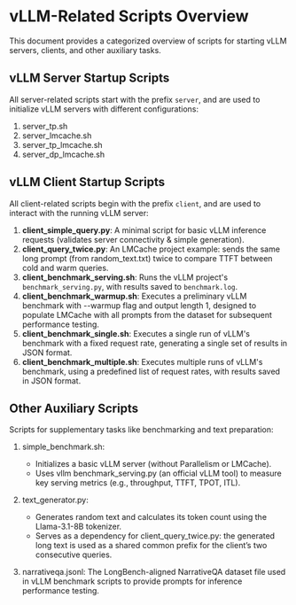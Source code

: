 # vLLM-Related Scripts Overview

This document provides a categorized overview of scripts for starting vLLM servers, clients, and other auxiliary tasks.

## vLLM Server Startup Scripts

All server-related scripts start with the prefix `server`, and are used to initialize vLLM servers with different configurations:

1. server_tp.sh
2. server_lmcache.sh
3. server_tp_lmcache.sh
4. server_dp_lmcache.sh

## vLLM Client Startup Scripts
All client-related scripts begin with the prefix `client`, and are used to interact with the running vLLM server:
1. **client_simple_query.py**: A minimal script for basic vLLM inference requests (validates server connectivity & simple generation).
2. **client_query_twice.py**: An LMCache project example: sends the same long prompt (from random_text.txt) twice to compare TTFT between cold and warm queries.
3. **client_benchmark_serving.sh**: Runs the vLLM project's `benchmark_serving.py`, with results saved to `benchmark.log`.
4. **client_benchmark_warmup.sh**: Executes a preliminary vLLM benchmark with --warmup flag and output length 1, designed to populate LMCache with all prompts from the dataset for subsequent performance testing.
5. **client_benchmark_single.sh**: Executes a single run of vLLM's benchmark with a fixed request rate, generating a single set of results in JSON format.
6. **client_benchmark_multiple.sh**: Executes multiple runs of vLLM's benchmark, using a predefined list of request rates, with results saved in JSON format.

## Other Auxiliary Scripts
Scripts for supplementary tasks like benchmarking and text preparation:

1. simple_benchmark.sh: 
    * Initializes a basic vLLM server (without Parallelism or LMCache).
    * Uses vllm benchmark_serving.py (an official vLLM tool) to measure key serving metrics (e.g., throughput, TTFT, TPOT, ITL).

2. text_generator.py: 
    * Generates random text and calculates its token count using the Llama-3.1-8B tokenizer.
    * Serves as a dependency for client_query_twice.py: the generated long text is used as a shared common prefix for the client’s two consecutive queries.

3. narrativeqa.jsonl: The LongBench-aligned NarrativeQA dataset file used in vLLM benchmark scripts to provide prompts for inference performance testing.
